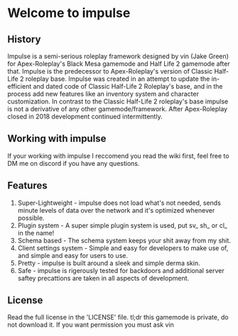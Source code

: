 # Welcome to impulse

## History
Impulse is a semi-serious roleplay framework designed by vin (Jake Green) for Apex-Roleplay's Black Mesa gamemode and Half Life 2 gamemode after that. Impulse is the predecessor to Apex-Roleplay's version of Classic Half-Life 2 roleplay base. Impulse was created in an attempt to update  the in-efficient and dated code of Classic Half-Life 2 Roleplay's base, and in the process add new features like an inventory system and character customization. In contrast to the Classic Half-Life 2 roleplay's base impulse is not a derivative of any other gamemode/framework. After Apex-Roleplay closed in 2018 development continued intermittently.

## Working with impulse
If your working with impulse I reccomend you read the wiki first, feel free to DM me on discord if you have any questions.

## Features
1. Super-Lightweight - impulse does not load what's not needed, sends minute levels of data over the network and it's optimized whenever possible.
2. Plugin system - A super simple plugin system is used, put sv_ sh_ or cl_ in the name!
3. Schema based - The schema system keeps your shit away from my shit.
4. Client settings system - Simple and easy for developers to make use of, and simple and easy for users to use.
5. Pretty - impulse is built around a sleek and simple derma skin.
6. Safe - impulse is rigerously tested for backdoors and additional server saftey precattions are taken in all aspects of development.

## License
Read the full license in the 'LICENSE' file.
tl;dr this gamemode is private, do not download it. If you want permission you must ask vin

